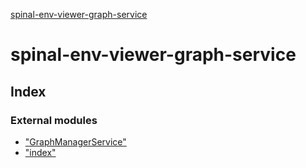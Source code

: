 [spinal-env-viewer-graph-service](globals.md)

# spinal-env-viewer-graph-service

## Index

### External modules

* ["GraphManagerService"](modules/_graphmanagerservice_.md)
* ["index"](modules/_index_.md)
